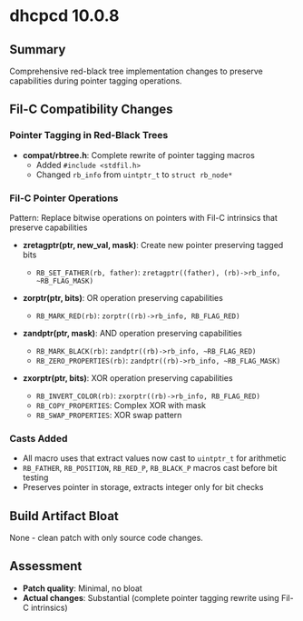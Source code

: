 # dhcpcd 10.0.8

## Summary
Comprehensive red-black tree implementation changes to preserve capabilities during pointer tagging operations.

## Fil-C Compatibility Changes

### Pointer Tagging in Red-Black Trees
- **compat/rbtree.h**: Complete rewrite of pointer tagging macros
  - Added `#include <stdfil.h>`
  - Changed `rb_info` from `uintptr_t` to `struct rb_node*`

### Fil-C Pointer Operations
Pattern: Replace bitwise operations on pointers with Fil-C intrinsics that preserve capabilities

- **zretagptr(ptr, new_val, mask)**: Create new pointer preserving tagged bits
  - `RB_SET_FATHER(rb, father)`: `zretagptr((father), (rb)->rb_info, ~RB_FLAG_MASK)`

- **zorptr(ptr, bits)**: OR operation preserving capabilities
  - `RB_MARK_RED(rb)`: `zorptr((rb)->rb_info, RB_FLAG_RED)`

- **zandptr(ptr, mask)**: AND operation preserving capabilities
  - `RB_MARK_BLACK(rb)`: `zandptr((rb)->rb_info, ~RB_FLAG_RED)`
  - `RB_ZERO_PROPERTIES(rb)`: `zandptr((rb)->rb_info, ~RB_FLAG_MASK)`

- **zxorptr(ptr, bits)**: XOR operation preserving capabilities
  - `RB_INVERT_COLOR(rb)`: `zxorptr((rb)->rb_info, RB_FLAG_RED)`
  - `RB_COPY_PROPERTIES`: Complex XOR with mask
  - `RB_SWAP_PROPERTIES`: XOR swap pattern

### Casts Added
- All macro uses that extract values now cast to `uintptr_t` for arithmetic
- `RB_FATHER`, `RB_POSITION`, `RB_RED_P`, `RB_BLACK_P` macros cast before bit testing
- Preserves pointer in storage, extracts integer only for bit checks

## Build Artifact Bloat
None - clean patch with only source code changes.

## Assessment
- **Patch quality**: Minimal, no bloat
- **Actual changes**: Substantial (complete pointer tagging rewrite using Fil-C intrinsics)
